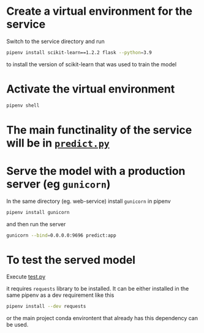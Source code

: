 # Create a virtual environment for the service

Switch to the service directory and run
```bash
pipenv install scikit-learn==1.2.2 flask --python=3.9
```
to install the version of scikit-learn that was used to train the model

# Activate the virtual environment

```bash
pipenv shell
```

# The main functinality of the service will be in [`predict.py`](../web-service/predict.py)

# Serve the model with a production server (eg `gunicorn`)

In the same directory (eg. web-service) install `gunicorn` in pipenv

```bash
pipenv install gunicorn
```

and then run the server

```bash
gunicorn --bind=0.0.0.0:9696 predict:app
```

# To test the served model

Execute [test.py](../web-service/test.py)

it requires `requests` library to be installed. 
It can be either installed in the same pipenv as a dev requirement like this
```bash
pipenv install --dev requests
```

or the main project conda environtent that already has this dependency can be used.